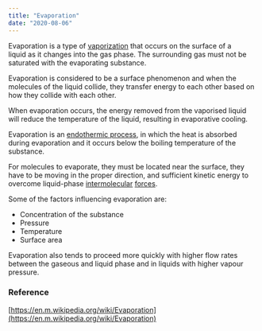 ```yaml
---
title: "Evaporation"
date: "2020-08-06"
---
```


Evaporation is a type of [vaporization](https://chemistdictionary.com/vaporization/) that occurs on the surface of a liquid as it changes into the gas phase. The surrounding gas must not be saturated with the evaporating substance.

Evaporation is considered to be a surface phenomenon and when the molecules of the liquid collide, they transfer energy to each other based on how they collide with each other.

When evaporation occurs, the energy removed from the vaporised liquid will reduce the temperature of the liquid, resulting in evaporative cooling.

Evaporation is an [endothermic process](https://chemistdictionary.com/endothermic-process/), in which the heat is absorbed during evaporation and it occurs below the boiling temperature of the substance.

For molecules to evaporate, they must be located near the surface, they have to be moving in the proper direction, and sufficient kinetic energy to overcome liquid-phase [intermolecular](https://chemistdictionary.com/intermolecular-force/) [forces](https://chemistdictionary.com/intermolecular-force/).

Some of the factors influencing evaporation are:

- Concentration of the substance
- Pressure
- Temperature
- Surface area

Evaporation also tends to proceed more quickly with higher flow rates between the gaseous and liquid phase and in liquids with higher vapour pressure. 

### Reference

[https://en.m.wikipedia.org/wiki/Evaporation](https://en.m.wikipedia.org/wiki/Evaporation)
